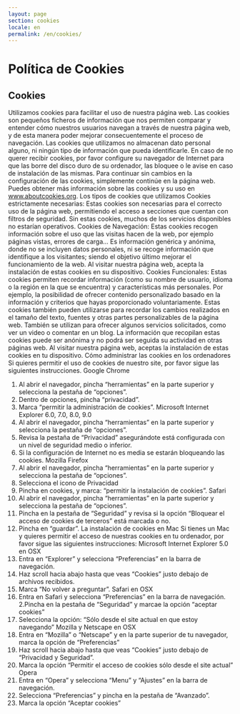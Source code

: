 ```yaml
---
layout: page
section: cookies
locale: en
permalink: /en/cookies/
---
```


<h1>
Política de Cookies
</h1>
<h2>
Cookies
</h2>

Utilizamos cookies para facilitar el uso de nuestra página web. Las cookies son pequeños ficheros
de información que nos permiten comparar y entender cómo nuestros usuarios navegan a través de
nuestra página web, y de esta manera poder mejorar consecuentemente el proceso de navegación.
Las cookies que utilizamos no almacenan dato personal alguno, ni ningún tipo de información que
pueda identificarle. En caso de no querer recibir cookies, por favor configure su navegador de
Internet para que las borre del disco duro de su ordenador, las bloquee o le avise en caso de
instalación de las mismas. Para continuar sin cambios en la configuración de las cookies,
simplemente continúe en la página web.
Puedes obtener más información sobre las cookies y su uso en www.aboutcookies.org.
Los tipos de cookies que utilizamos
Cookies estrictamente necesarias:
Estas cookies son necesarias para el correcto uso de la página web, permitiendo el acceso a
secciones que cuentan con filtros de seguridad. Sin estas cookies, muchos de los servicios
disponibles no estarían operativos.
Cookies de Navegación:
Estas cookies recogen información sobre el uso que las visitas hacen de la web, por ejemplo páginas
vistas, errores de carga... Es información genérica y anónima, donde no se incluyen datos
personales, ni se recoge información que identifique a los visitantes; siendo el objetivo último
mejorar el funcionamiento de la web.
Al visitar nuestra página web, acepta la instalación de estas cookies en su dispositivo.
Cookies Funcionales:
Estas cookies permiten recordar información (como su nombre de usuario, idioma o la región en la
que se encuentra) y características más personales. Por ejemplo, la posibilidad de ofrecer contenido
personalizado basado en la información y criterios que hayas proporcionado voluntariamente. Estas
cookies también pueden utilizarse para recordar los cambios realizados en el tamaño del texto,
fuentes y otras partes personalizables de la página web. También se utilizan para ofrecer algunos
servicios solicitados, como ver un video o comentar en un blog. La información que recopilan estas
cookies puede ser anónima y no podrá ser seguida su actividad en otras páginas web.
Al visitar nuestra página web, aceptas la instalación de estas cookies en tu dispositivo.
Cómo administrar las cookies en los ordenadores
Si quieres permitir el uso de cookies de nuestro site, por favor sigue las siguientes instrucciones.
Google Chrome
1. Al abrir el navegador, pincha “herramientas” en la parte superior y selecciona la pestaña de
“opciones”.
2. Dentro de opciones, pincha “privacidad”.
3. Marca “permitir la administración de cookies”. 
Microsoft Internet Explorer 6.0, 7.0, 8.0, 9.0
1. Al abrir el navegador, pincha “herramientas” en la parte superior y selecciona la pestaña de
“opciones”.
2. Revisa la pestaña de “Privacidad” asegurándote está configurada con un nivel de seguridad
medio o inferior.
3. Si la configuración de Internet no es media se estarán bloqueando las cookies.
Mozilla Firefox
1. Al abrir el navegador, pincha “herramientas” en la parte superior y selecciona la pestaña de
“opciones”.
2. Selecciona el icono de Privacidad
3. Pincha en cookies, y marca: “permitir la instalación de cookies”.
Safari
1. Al abrir el navegador, pincha “herramientas” en la parte superior y selecciona la pestaña de
“opciones”.
2. Pincha en la pestaña de “Seguridad” y revisa si la opción “Bloquear el acceso de cookies de
terceros” está marcada o no.
3. Pincha en “guardar”.
La instalación de cookies en Mac
Si tienes un Mac y quieres permitir el acceso de nuestras cookies en tu ordenador, por favor sigue
las siguientes instrucciones:
Microsoft Internet Explorer 5.0 en OSX
1. Entra en “Explorer” y selecciona “Preferencias” en la barra de navegación.
2. Haz scroll hacia abajo hasta que veas “Cookies” justo debajo de archivos recibidos.
3. Marca “No volver a preguntar”.
Safari en OSX
1. Entra en Safari y selecciona “Preferencias” en la barra de navegación.
2.Pincha en la pestaña de “Seguridad” y marcae la opción “aceptar cookies”
3. Selecciona la opción: “Sólo desde el site actual en que estoy navegando”
Mozilla y Netscape en OSX
1. Entra en “Mozilla” o “Netscape” y en la parte superior de tu navegador, marca la opción de
“Preferencias”
2. Haz scroll hacia abajo hasta que veas “Cookies” justo debajo de “Privacidad y Seguridad”.
3. Marca la opción “Permitir el acceso de cookies sólo desde el site actual”
Opera
1. Entra en “Opera” y selecciona “Menu” y “Ajustes” en la barra de navegación.
2. Selecciona “Preferencias” y pincha en la pestaña de “Avanzado”.
3. Marca la opción “Aceptar cookies”
